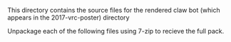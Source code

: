 This directory contains the source files for the rendered claw bot (which appears in the 2017-vrc-poster) directory

Unpackage each of the following files using 7-zip to recieve the full pack.
